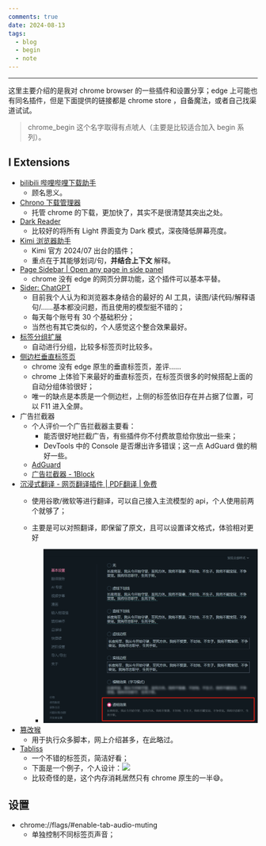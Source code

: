 ```yaml
---
comments: true
date: 2024-08-13
tags:
  - blog
  - begin
  - note
---
```


***

这里主要介绍的是我对 chrome browser 的一些插件和设置分享；edge 上可能也有同名插件，但是下面提供的链接都是 chrome store ，自备魔法，或者自己找渠道试试。

> chrome_begin 这个名字取得有点唬人（主要是比较适合加入 begin 系列）。

<!-- more -->

## I Extensions

- [bilibili 哔哩哔哩下载助手](https://chromewebstore.google.com/detail/bilibili%E5%93%94%E5%93%A9%E5%93%94%E5%93%A9%E4%B8%8B%E8%BD%BD%E5%8A%A9%E6%89%8B/bfcbfobhcjbkilcbehlnlchiinokiijp)
    - 顾名思义。
- [Chrono 下载管理器](https://chrome.google.com/webstore/detail/chrono-download-manager/mciiogijehkdemklbdcbfkefimifhecn)
    - 托管 chrome 的下载，更加快了，其实不是很清楚其突出之处。
- [Dark Reader](https://chromewebstore.google.com/detail/dark-reader/eimadpbcbfnmbkopoojfekhnkhdbieeh)
    - 比较好的将所有 Light 界面变为 Dark 模式，深夜降低屏幕亮度。
- [Kimi 浏览器助手](https://chromewebstore.google.com/search/Kimi%20%E6%B5%8F%E8%A7%88%E5%99%A8%E5%8A%A9%E6%89%8B)
    - Kimi 官方 2024/07 出台的插件；
    - 重点在于其能够划词/句，**并结合上下文** 解释。
- [Page Sidebar | Open any page in side panel](https://chromewebstore.google.com/search/Page%20Sidebar%20%7C%20Open%20any%20page%20in%20side%20panel)
    - chrome 没有 edge 的网页分屏功能，这个插件可以基本平替。
- [Sider: ChatGPT](https://chromewebstore.google.com/detail/sider-chatgpt-%E4%BE%A7%E8%BE%B9%E6%A0%8F-+-gpt-4/difoiogjjojoaoomphldepapgpbgkhkb)
    - 目前我个人认为和浏览器本身结合的最好的 AI 工具，读图/读代码/解释语句/……基本都没问题，而且使用的模型挺不错的；
    - 每天每个账号有 30 个基础积分；
    - 当然也有其它类似的，个人感觉这个整合效果最好。
- [标签分组扩展](https://chrome.google.com/webstore/detail/nplimhmoanghlebhdiboeellhgmgommi)
    - 自动进行分组，比较多标签页时比较多。
- [侧边栏垂直标签页](https://chromewebstore.google.com/detail/%E4%BE%A7%E8%BE%B9%E6%A0%8F%E5%9E%82%E7%9B%B4%E6%A0%87%E7%AD%BE%E9%A1%B5/akahnknmcbmgodngfjcflnaljdbhnlfo)
    - chrome 没有 edge 原生的垂直标签页，差评……
    - chrome 上体验下来最好的垂直标签页，在标签页很多的时候搭配上面的自动分组体验很好；
    - 唯一的缺点是本质是一个侧边栏，上侧的标签依旧存在并占据了位置，可以 F11 进入全屏。
- 广告拦截器
    - 个人评价一个广告拦截器主要看：
        - 能否很好地拦截广告，有些插件你不付费故意给你放出一些来；
        - DevTools 中的 Console 是否爆出许多错误；这一点 AdGuard 做的稍好一些。
    - [AdGuard](https://chromewebstore.google.com/detail/adguard-%E5%B9%BF%E5%91%8A%E6%8B%A6%E6%88%AA%E5%99%A8/bgnkhhnnamicmpeenaelnjfhikgbkllg)
    - [广告拦截器 - 1Block](https://chromewebstore.google.com/detail/%E5%B9%BF%E5%91%8A%E6%8B%A6%E6%88%AA%E5%99%A8-1block/jajikjbellknnfcomfjjinfjokihcfoi)
- [沉浸式翻译 - 网页翻译插件 | PDF翻译 | 免费](https://chrome.google.com/webstore/detail/bpoadfkcbjbfhfodiogcnhhhpibjhbnh)
    - 使用谷歌/微软等进行翻译，可以自己接入主流模型的 api，个人使用前两个就够了；
    - 主要是可以对照翻译，即保留了原文，且可以设置译文格式，体验相对更好

        - ![|350](attachments/chrome_begin.png)
- [篡改猴](https://chromewebstore.google.com/detail/dhdgffkkebhmkfjojejmpbldmpobfkfo)
    - 用于执行众多脚本，网上介绍甚多，在此略过。
- [Tabliss](https://chromewebstore.google.com/detail/tabliss-a-beautiful-new-t/hipekcciheckooncpjeljhnekcoolahp)
    - 一个不错的标签页，简洁好看；
    - 下面是一个例子，个人设计：![](attachments/chrome_begin-1.png)
    - 比较奇怪的是，这个内存消耗居然只有 chrome 原生的一半😅。

## 设置

- chrome://flags/#enable-tab-audio-muting
    - 单独控制不同标签页声音；